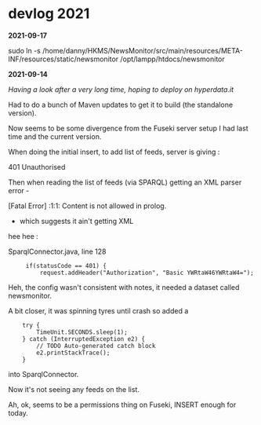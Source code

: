 # devlog 2021

**2021-09-17**

sudo ln -s /home/danny/HKMS/NewsMonitor/src/main/resources/META-INF/resources/static/newsmonitor /opt/lampp/htdocs/newsmonitor

**2021-09-14**

_Having a look after a very long time, hoping to deploy on hyperdata.it_

Had to do a bunch of Maven updates to get it to build (the standalone version).

Now seems to be some divergence from the Fuseki server setup I had last time and the current version.

When doing the initial insert, to add list of feeds, server is giving :

401 Unauthorised

Then when reading the list of feeds (via SPARQL) getting an XML parser error -

[Fatal Error] :1:1: Content is not allowed in prolog.

- which suggests it ain't getting XML

hee hee :

SparqlConnector.java, line 128

    	 if(statusCode == 401) {
    		 request.addHeader("Authorization", "Basic YWRtaW46YWRtaW4=");

Heh, the config wasn't consistent with notes, it needed a dataset called newsmonitor.

A bit closer, it was spinning tyres until crash so added a

    	try {
    		TimeUnit.SECONDS.sleep(1);
    	} catch (InterruptedException e2) {
    		// TODO Auto-generated catch block
    		e2.printStackTrace();
    	}

into SparqlConnector.

Now it's not seeing any feeds on the list.

Ah, ok, seems to be a permissions thing on Fuseki, INSERT
enough for today.
